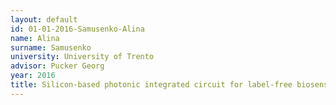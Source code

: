 ```yaml
---
layout: default 
id: 01-01-2016-Samusenko-Alina
name: Alina
surname: Samusenko
university: University of Trento
advisor: Pucker Georg
year: 2016
title: Silicon-based photonic integrated circuit for label-free biosensing
---
```

